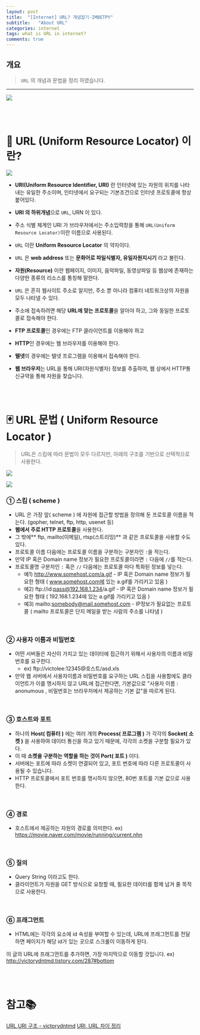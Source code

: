 ```yaml
---
layout: post
title:  "[Internet] URL? 개념잡기-IMBETPY"
subtitle:   "About URL"
categories: internet
tags: what is URL in internet?
comments: true
---
```

## 개요
> `URL` 의 개념과 문법을 정리 하였습니다.

---


![](https://images.velog.io/images/doomchit_3/post/ad1ba345-9439-45c3-b0db-ca957f5f604a/webtriangle.png)

<br/>
<br/>

# 🚦 URL (Uniform Resource Locator) 이란?
 
 ![](https://images.velog.io/images/doomchit_3/post/03b0ae3e-dc60-4a22-a34f-b65e8f9e14cd/uri.png)
 
- **URI(Uniform Resource Identifier, URI)** 란 인터넷에 있는 자원의 위치를 나타내는 유일한 주소이며, 인터넷에서 요구되는 기본조건으로 인터넷 프로토콜에 항상 붙어있다.

- **URI 의 하위개념**으로 `URL`, URN 이 있다.

- 주소 식별 체계인 URI 가 브라우저에서는 주소입력창을 통해 `URL(Uniform Resource Locator)`이란 이름으로 사용된다.

- `URL` 이란 **Uniform Resource Locator** 의 약자이다.
- `URL` 은 **web address** 또는 **문화어로 파일식별자, 유일자원지시기** 라고 불린다.

- **자원(Resource)** 이란 웹페이지, 이미지, 음악파일, 동영상파일 등 웹상에 존재하는 다양한 종류의 리소스를 통칭해 말한다.

- `URL` 은 흔히 웹사이트 주소로 알지만, 주소 뿐 아니라 컴퓨터 네트워크상의 자원을 모두 나타낼 수 있다.

- 주소에 접속하려면 해당 **URL에 맞는 프로토콜**을 알아야 하고, 그와 동일한 프로토콜로 접속해야 한다.

- **FTP 프로토콜**인 경우에는 FTP 클라이언트를 이용해야 하고

- **HTTP**인 경우에는 웹 브라우저를 이용해야 한다. 

- **텔넷**의 경우에는 텔넷 프로그램을 이용해서 접속해야 한다.
- **웹 브라우저**는 URL을 통해 URI(자원식별자) 정보를 추출하여, 웹 상에서 HTTP통신규약을 통해 자원을 찾습니다.

<br/>
<br/>

# 🃏 URL 문법 ( Uniform Resource Locator )


> URL은 스킴에 따라 문법이 모두 다르지만, 아래의 구조를 기반으로 선택적으로 사용한다. 

![](https://images.velog.io/images/doomchit_3/post/4fd06089-a0fb-471e-83f6-6c091fef4505/url.PNG)

![](https://images.velog.io/images/doomchit_3/post/0a01e6a0-cd0f-44f0-8d64-388bd1242140/url2.PNG)


### ① 스킴 ( scheme )
- URL 은 가장 앞( scheme ) 에 자원에 접근할 방법을 정의해 둔 프로토콜 이름을 적는다. (gopher, telnet, ftp, http, usenet 등)
- **웹에서 주로 HTTP 프로토콜**을 사용한다.
- 그 밖에** ftp, mailto(이메일), rtsp(스트리밍)** 과 같은 프로토콜을 사용할 수도 있다.
- 프로토콜 이름 다음에는 프로토콜 이름을 구분하는 구분자인 `:`을 적는다.
- 만약 IP 혹은 Domain name 정보가 필요한 프로토콜이라면 `:` 다음에 `//`를 적는다.
- 프로토콜명 구분자인 `:` 혹은 `//` 다음에는 프로토콜 마다 특화된 정보를 넣는다.
	- 예1) http://www.somehost.com/a.gif - IP 혹은 Domain name 정보가 필요한 형태 ( www.somehost.com에 있는 a.gif를 가리키고 있음 )
	- 예2) ftp://id:pass@192.168.1.234/a.gif - IP 혹은 Domain name 정보가 필요한 형태 ( 192.168.1.234에 있는 a.gif를 가리키고 있음 )
	- 예3) mailto:somebody@mail.somehost.com - IP정보가 필요없는 프로토콜 ( mailto 프로토콜은 단지 메일을 받는 사람의 주소를 나타냄 )

<br/>

### ② 사용자 이름과 비밀번호
- 어떤 서버들은 자신이 가지고 있는 데이터에 접근하기 위해서 사용자의 이름과 비밀번호를 요구한다.
	- ex) ftp://victolee:12345@호스트/asd.xls
- 만약 웹 서버에서 사용자이름과 비밀번호를 요구하는 URL 스킴을 사용함에도 클라이언트가 이를 명시하지 않고 URL에 접근한다면, 기본값으로 "사용자 이름 : anonumous , 비밀번호는 브라우저에서 제공하는 기본 값"을 따르게 된다.

<br/>

### ③ 호스트와 포트
- 하나의  **Host( 컴퓨터 )** 에는 여러 개의 **Process( 프로그램 )** 가 각각의 **Socket( 소켓 )** 을 사용하여 데이터 통신을 하고 있기 때문에, 각각의 소켓을 구분할 필요가 있다.
- 이 때 **소켓을 구분하는 역할을 하는 것이 Port( 포트 )** 이다.
- 서버에는 포트에 따라 소켓이 연결되어 있고, 포트 번호에 따라 다른 프로토콜이 사용될 수 있습니다.
- HTTP 프로토콜에서 포트 번호를 명시하지 않으면, 80번 포트를 기본 값으로 사용한다.


<br/>

### ④ 경로
- 호스트에서 제공하는 자원의 경로를 의미한다.
ex) https://movie.naver.com/movie/running/current.nhn

<br/>

### ⑤ 질의
- Query String 이라고도 한다.
- 클라이언트가 자원을 GET 방식으로 요청할 때, 필요한 데이터를 함께 넘겨 줄 목적으로 사용한다.

<br/>

### ⑥ 프래그먼트
- HTML에는 각각의 요소에 id 속성을 부여할 수 있는데, URL에 프래그먼트를 전달하면 페이지가 해당 id가 있는 곳으로 스크롤이 이동하게 된다.

이 글의 URL에 프래그먼트를 추가하면, 가장 마지막으로 이동할 것입니다.
ex) http://victorydntmd.tistory.com/287#bottom

<br/>
<br/>

# 참고📚
[URL,URI 구조 - victorydntmd](https://victorydntmd.tistory.com/287)
[URI, URL 차이 정리](https://velog.io/@pa324/%EA%B0%9C%EB%B0%9C%EC%83%81%EC%8B%9D-URI-URL-%EC%B0%A8%EC%9D%B4-%EC%A0%95%EB%A6%AC)